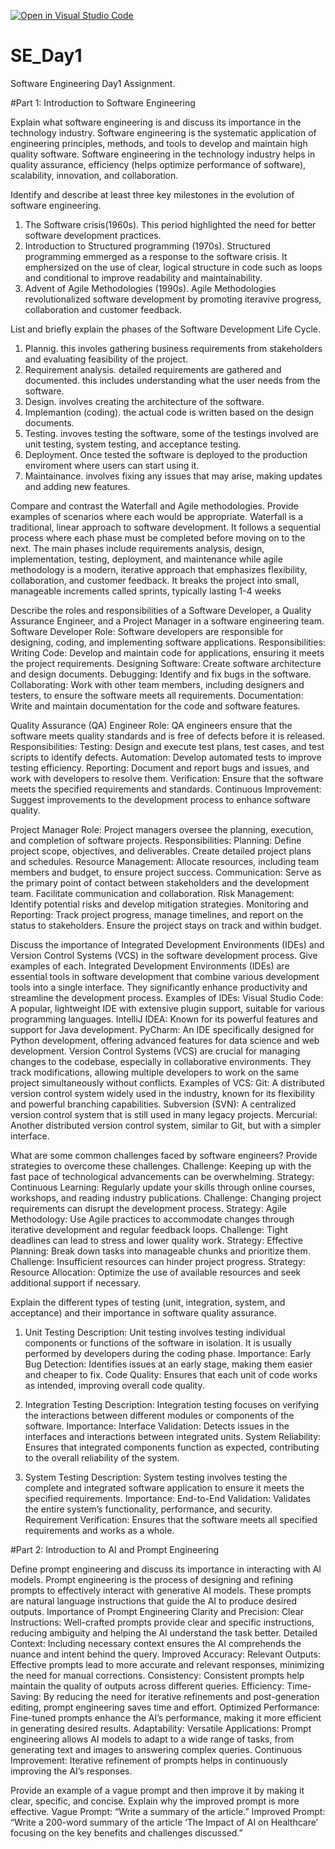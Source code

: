 [![Open in Visual Studio Code](https://classroom.github.com/assets/open-in-vscode-2e0aaae1b6195c2367325f4f02e2d04e9abb55f0b24a779b69b11b9e10269abc.svg)](https://classroom.github.com/online_ide?assignment_repo_id=15565804&assignment_repo_type=AssignmentRepo)
# SE_Day1
Software Engineering Day1 Assignment.

#Part 1: Introduction to Software Engineering

Explain what software engineering is and discuss its importance in the technology industry.
Software engineering is the systematic application of engineering principles, methods, and tools to develop and maintain high quality software. Software engineering in the technology industry  helps in quality assurance, efficiency (helps optimize performance of software), scalability, innovation, and collaboration.

Identify and describe at least three key milestones in the evolution of software engineering.
1. The Software crisis(1960s). This period highlighted the need for better software development practices.
2. Introduction to Structured programming (1970s). Structured programming emmerged as a response to the software crisis. It emphersized on the use of clear, logical structure in code such as loops and conditional to improve readability and maintainability.
3. Advent of Agile Methodologies (1990s). Agile Methodologies revolutionalized software development by promoting iteravive progress, collaboration and customer feedback.

List and briefly explain the phases of the Software Development Life Cycle.
1. Plannig. this involes gathering business requirements from stakeholders and evaluating feasibility of the project.
2. Requirement analysis. detailed requirements are gathered and documented. this includes understanding what the user needs from the software.
3. Design. involves creating the architecture of the software.
4. Implemantion (coding). the actual code is written based on the design documents.
5. Testing. invoves testing the software, some of the testings involved are unit testing, system testing, and acceptance testing.
6. Deployment. Once tested the software is deployed to the production enviroment where users can start using it.
7. Maintainance. involves fixing any issues that may arise, making updates and adding new features.

Compare and contrast the Waterfall and Agile methodologies. Provide examples of scenarios where each would be appropriate.
Waterfall is a traditional, linear approach to software development. It follows a sequential process where each phase must be completed before moving on to the next. The main phases include requirements analysis, design, implementation, testing, deployment, and maintenance while agile methodology is a modern, iterative approach that emphasizes flexibility, collaboration, and customer feedback. It breaks the project into small, manageable increments called sprints, typically lasting 1-4 weeks

Describe the roles and responsibilities of a Software Developer, a Quality Assurance Engineer, and a Project Manager in a software engineering team.
Software Developer
Role: Software developers are responsible for designing, coding, and implementing software applications.
Responsibilities:
Writing Code: Develop and maintain code for applications, ensuring it meets the project requirements.
Designing Software: Create software architecture and design documents.
Debugging: Identify and fix bugs in the software.
Collaborating: Work with other team members, including designers and testers, to ensure the software meets all requirements.
Documentation: Write and maintain documentation for the code and software features.

Quality Assurance (QA) Engineer
Role: QA engineers ensure that the software meets quality standards and is free of defects before it is released.
Responsibilities:
Testing: Design and execute test plans, test cases, and test scripts to identify defects.
Automation: Develop automated tests to improve testing efficiency.
Reporting: Document and report bugs and issues, and work with developers to resolve them.
Verification: Ensure that the software meets the specified requirements and standards.
Continuous Improvement: Suggest improvements to the development process to enhance software quality.

Project Manager
Role: Project managers oversee the planning, execution, and completion of software projects.
Responsibilities:
Planning: Define project scope, objectives, and deliverables. Create detailed project plans and schedules.
Resource Management: Allocate resources, including team members and budget, to ensure project success.
Communication: Serve as the primary point of contact between stakeholders and the development team. Facilitate communication and collaboration.
Risk Management: Identify potential risks and develop mitigation strategies.
Monitoring and Reporting: Track project progress, manage timelines, and report on the status to stakeholders. Ensure the project stays on track and within budget.

Discuss the importance of Integrated Development Environments (IDEs) and Version Control Systems (VCS) in the software development process. Give examples of each.
Integrated Development Environments (IDEs) are essential tools in software development that combine various development tools into a single interface. They significantly enhance productivity and streamline the development process.
Examples of IDEs:
Visual Studio Code: A popular, lightweight IDE with extensive plugin support, suitable for various programming languages.
IntelliJ IDEA: Known for its powerful features and support for Java development.
PyCharm: An IDE specifically designed for Python development, offering advanced features for data science and web development.
Version Control Systems (VCS) are crucial for managing changes to the codebase, especially in collaborative environments. They track modifications, allowing multiple developers to work on the same project simultaneously without conflicts.
Examples of VCS:
Git: A distributed version control system widely used in the industry, known for its flexibility and powerful branching capabilities.
Subversion (SVN): A centralized version control system that is still used in many legacy projects.
Mercurial: Another distributed version control system, similar to Git, but with a simpler interface.

What are some common challenges faced by software engineers? Provide strategies to overcome these challenges.
Challenge: Keeping up with the fast pace of technological advancements can be overwhelming. Strategy:
Continuous Learning: Regularly update your skills through online courses, workshops, and reading industry publications.
Challenge: Changing project requirements can disrupt the development process. Strategy:
Agile Methodology: Use Agile practices to accommodate changes through iterative development and regular feedback loops.
Challenge: Tight deadlines can lead to stress and lower quality work. Strategy:
Effective Planning: Break down tasks into manageable chunks and prioritize them.
Challenge: Insufficient resources can hinder project progress. Strategy:
Resource Allocation: Optimize the use of available resources and seek additional support if necessary.

Explain the different types of testing (unit, integration, system, and acceptance) and their importance in software quality assurance.
1. Unit Testing
Description: Unit testing involves testing individual components or functions of the software in isolation. It is usually performed by developers during the coding phase.
Importance:
Early Bug Detection: Identifies issues at an early stage, making them easier and cheaper to fix.
Code Quality: Ensures that each unit of code works as intended, improving overall code quality.

2. Integration Testing
Description: Integration testing focuses on verifying the interactions between different modules or components of the software.
Importance:
Interface Validation: Detects issues in the interfaces and interactions between integrated units.
System Reliability: Ensures that integrated components function as expected, contributing to the overall reliability of the system.

3. System Testing
Description: System testing involves testing the complete and integrated software application to ensure it meets the specified requirements.
Importance:
End-to-End Validation: Validates the entire system’s functionality, performance, and security.
Requirement Verification: Ensures that the software meets all specified requirements and works as a whole.

#Part 2: Introduction to AI and Prompt Engineering


Define prompt engineering and discuss its importance in interacting with AI models.
Prompt engineering is the process of designing and refining prompts to effectively interact with generative AI models. These prompts are natural language instructions that guide the AI to produce desired outputs.
Importance of Prompt Engineering
Clarity and Precision:
Clear Instructions: Well-crafted prompts provide clear and specific instructions, reducing ambiguity and helping the AI understand the task better.
Detailed Context: Including necessary context ensures the AI comprehends the nuance and intent behind the query.
Improved Accuracy:
Relevant Outputs: Effective prompts lead to more accurate and relevant responses, minimizing the need for manual corrections.
Consistency: Consistent prompts help maintain the quality of outputs across different queries.
Efficiency:
Time-Saving: By reducing the need for iterative refinements and post-generation editing, prompt engineering saves time and effort.
Optimized Performance: Fine-tuned prompts enhance the AI’s performance, making it more efficient in generating desired results.
Adaptability:
Versatile Applications: Prompt engineering allows AI models to adapt to a wide range of tasks, from generating text and images to answering complex queries.
Continuous Improvement: Iterative refinement of prompts helps in continuously improving the AI’s responses.

Provide an example of a vague prompt and then improve it by making it clear, specific, and concise. Explain why the improved prompt is more effective.
Vague Prompt: “Write a summary of the article.”
Improved Prompt: “Write a 200-word summary of the article ‘The Impact of AI on Healthcare’ focusing on the key benefits and challenges discussed.”

